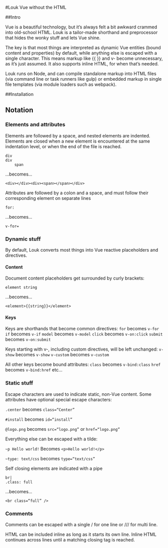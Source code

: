 #Louk
Vue without the HTML

##Intro

Vue is a beautiful technology, but it’s always felt a bit awkward crammed into old-school HTML. Louk is a tailor-made shorthand and preprocessor that hides the wonky stuff and lets Vue shine.

The key is that most things are interpreted as dynamic Vue entities (bound content and properties) by default, while anything else is escaped with a single character. This means markup like {{ }} and v- become unnecessary, as it’s just assumed. It also supports inline HTML, for when that’s needed.

Louk runs on Node, and can compile standalone markup into HTML files (via command line or task runners like gulp) or embedded markup in single file templates (via module loaders such as webpack).

##Installation

## Notation

### Elements and attributes

Elements are followed by a space, and nested elements are indented. Elements are closed when a new element is encountered at the same indentation level, or when the end of the file is reached.
```
div
div
    span
```
...becomes...
```
<div></div><div><span></span></div>
```
Attributes are followed by a colon and a space, and must follow their corresponding element on separate lines
```
for:
```
...becomes...
```
v-for=
```
### Dynamic stuff


By default, Louk converts most things into Vue reactive placeholders and directives.

#### Content
Document content placeholders get surrounded by curly brackets:
```
element string
```
...becomes...
```
<element>{{string}}</element>
```

#### Keys
Keys are shorthands that become common directives:
`for` becomes `v-for`
`if` becomes `v-if`
`model` becomes `v-model`
`click` becomes `v-on:click`
`submit` becomes `v-on:submit`

Keys starting with v-, including custom directives, will be left unchanged:
`v-show` becomes `v-show`
`v-custom` becomes `v-custom`

All other keys become bound attributes:
`class` becomes `v-bind:class`
`href` becomes `v-bind:href`
etc...

### Static stuff

Escape characters are used to indicate static, non-Vue content. Some attributes have optional special escape characters:

`.center` becomes `class=“Center”`

`#install` becomes `id=“install”`

`@logo.png` becomes `src=“logo.png”` or `href=“logo.png”`

Everything else can be escaped with a tilde:

`~p Hello world!` Becomes `<p>Hello world!</p>`

`~type: text/css` becomes `type=“text/css”`

Self closing elements are indicated with a pipe
```
br|
.class: full
```
...becomes...
```
<br class=“full” />
```
### Comments
Comments can be escaped with a single / for one line or /// for multi line.

HTML can be included inline as long as it starts its own line. Inline HTML continues across lines until a matching closing tag is reached.

